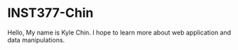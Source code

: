 # INST377-Chin

Hello, My name is Kyle Chin. I hope to learn more about web application and data manipulations.
